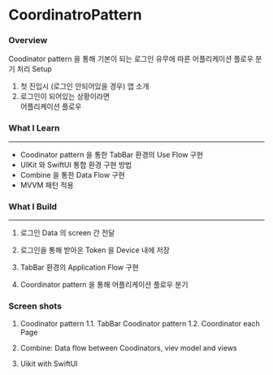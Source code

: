 # CoordinatroPattern

### Overview

Coodinator pattern 을 통해 기본이 되는 로그인 유무에 따른 어플리케이션 플로우 분기 처리 Setup


1. 첫 진입시 (로그인 안되어있을 경우) 앱 소개
2. 로그인이 되어있는 상황이라면  
어플리케이션 플로우


### What I Learn
---
* Coodinator pattern 을 통한 TabBar 환경의 Use Flow 구현
* UIKit 와 SwiftUI 통합 환경 구현 방법
* Combine 을 통한 Data Flow 구현
* MVVM 패턴 적용


### What I Build
---
1. 로그인 Data 의 screen 간 전달

2. 로그인을 통해 받아온 Token 을 Device 내에 저장

3. TabBar 환경의 Application Flow 구현

4. Coordinator pattern 을 통해 어플리케이션 플로우 분기


### Screen shots

1. Coodinator pattern
    1.1. TabBar Coodinator pattern
    1.2. Coordinator each Page
    
2. Combine: Data flow between Coodinators, viev model and views

3. Uikit with SwiftUI

